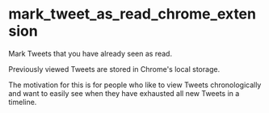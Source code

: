 # mark_tweet_as_read_chrome_extension

Mark Tweets that you have already seen as read.

Previously viewed Tweets are stored in Chrome's local storage.

The motivation for this is for people who like to view Tweets chronologically and want to easily see when they have exhausted all new Tweets in a timeline.
